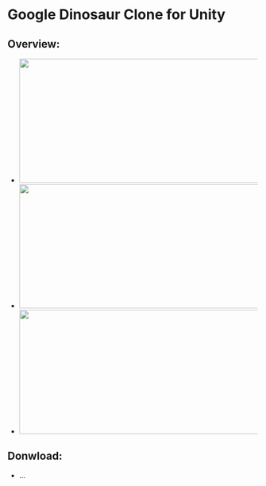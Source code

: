 # Google Dinosaur Clone for Unity
## Overview:
 - <img src = "https://github.com/user-attachments/assets/403ecbc5-4b31-446f-886d-39a902a73b98" width = "500" height = "250">
 - <img src = "https://github.com/user-attachments/assets/1f39926e-824f-4f24-82d0-12b6e5854f9a" width = "500" height = "250">
 - <img src = "https://github.com/user-attachments/assets/2e0b5233-b7b0-4ac0-9b0d-ffd5bab928fa" width = "500" height = "250">

## Donwload:
 - ...
